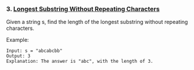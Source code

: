 ### 3. [Longest Substring Without Repeating Characters](https://leetcode.com/problems/longest-substring-without-repeating-characters/)
Given a string s, find the length of the longest substring without repeating characters.

Example:
```
Input: s = "abcabcbb"
Output: 3
Explanation: The answer is "abc", with the length of 3.
```